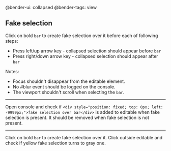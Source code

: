 @bender-ui: collapsed
@bender-tags: view

## Fake selection

Click on bold `bar` to create fake selection over it before each of following steps:
   * Press left/up arrow key - collapsed selection should appear before `bar`
   * Press right/down arrow key - collapsed selection should appear after `bar`

Notes:

- Focus shouldn't disappear from the editable element.
- No #blur event should be logged on the console.
- The viewport shouldn't scroll when selecting the `bar`.

-----

Open console and check if `<div style="position: fixed; top: 0px; left: -9999px;">fake selection over bar</div>` is added to editable when fake selection is present. It should be removed when fake selection is not present.

-----

Click on bold `bar` to create fake selection over it. Click outside editable and check if yellow fake selection turns to gray one.

